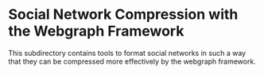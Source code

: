 # Social Network Compression with the Webgraph Framework

This subdirectory contains tools to format social networks in such a way that they can be compressed more effectively by the webgraph framework.

